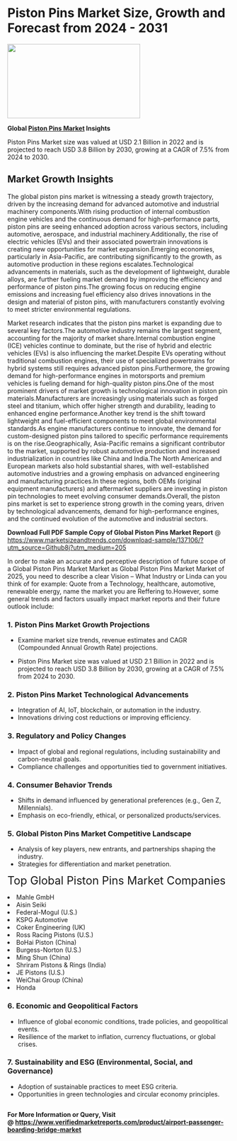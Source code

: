 <H1>Piston Pins Market Size, Growth and Forecast from 2024 - 2031</H1><img class="aligncenter size-medium wp-image-584254" src="https://thirdeyenews.in/wp-content/uploads/2024/09/Global-Market-Research-300x168.jpeg" alt="" width="300" height="168" /><p><strong>Global&nbsp;<a href="https://www.marketsizeandtrends.com/download-sample/137106/?utm_source=Github8j?utm_medium=205">Piston Pins Market</a> Insights</strong></p><p>Piston Pins Market size was valued at USD 2.1 Billion in 2022 and is projected to reach USD 3.8 Billion by 2030, growing at a CAGR of 7.5% from 2024 to 2030.</p><p><h2>Market Growth Insights</h2> <p>The global piston pins market is witnessing a steady growth trajectory, driven by the increasing demand for advanced automotive and industrial machinery components.With rising production of internal combustion engine vehicles and the continuous demand for high-performance parts, piston pins are seeing enhanced adoption across various sectors, including automotive, aerospace, and industrial machinery.Additionally, the rise of electric vehicles (EVs) and their associated powertrain innovations is creating new opportunities for market expansion.Emerging economies, particularly in Asia-Pacific, are contributing significantly to the growth, as automotive production in these regions escalates.Technological advancements in materials, such as the development of lightweight, durable alloys, are further fueling market demand by improving the efficiency and performance of piston pins.The growing focus on reducing engine emissions and increasing fuel efficiency also drives innovations in the design and material of piston pins, with manufacturers constantly evolving to meet stricter environmental regulations.</p> <p>Market research indicates that the piston pins market is expanding due to several key factors.The automotive industry remains the largest segment, accounting for the majority of market share.Internal combustion engine (ICE) vehicles continue to dominate, but the rise of hybrid and electric vehicles (EVs) is also influencing the market.Despite EVs operating without traditional combustion engines, their use of specialized powertrains for hybrid systems still requires advanced piston pins.Furthermore, the growing demand for high-performance engines in motorsports and premium vehicles is fueling demand for high-quality piston pins.One of the most prominent drivers of market growth is technological innovation in piston pin materials.Manufacturers are increasingly using materials such as forged steel and titanium, which offer higher strength and durability, leading to enhanced engine performance.Another key trend is the shift toward lightweight and fuel-efficient components to meet global environmental standards.As engine manufacturers continue to innovate, the demand for custom-designed piston pins tailored to specific performance requirements is on the rise.Geographically, Asia-Pacific remains a significant contributor to the market, supported by robust automotive production and increased industrialization in countries like China and India.The North American and European markets also hold substantial shares, with well-established automotive industries and a growing emphasis on advanced engineering and manufacturing practices.In these regions, both OEMs (original equipment manufacturers) and aftermarket suppliers are investing in piston pin technologies to meet evolving consumer demands.Overall, the piston pins market is set to experience strong growth in the coming years, driven by technological advancements, demand for high-performance engines, and the continued evolution of the automotive and industrial sectors.</p> <p><span class=""><strong>Download Full PDF Sample Copy of Global Piston Pins Market Report</strong> @ <a href="https://www.marketsizeandtrends.com/download-sample/137106/?utm_source=Github8j?utm_medium=205" target="_blank">https://www.marketsizeandtrends.com/download-sample/137106/?utm_source=Github8j?utm_medium=205</a></span></p><p>In order to make an accurate and perceptive description of future scope of a Global&nbsp;Piston Pins Market Market as Global&nbsp;Piston Pins Market Market of 2025, you need to describe a clear Vision &ndash; What Industry or Linda can you think of for example: Quote from a Technology, healthcare, automotive, renewable energy, name the market you are Reffering to.However, some general trends and factors usually impact market reports and their future outlook include:</p><h3>1.&nbsp;<strong>Piston Pins Market Growth Projections</strong></h3><ul><li>Examine market size trends, revenue estimates and CAGR (Compounded Annual Growth Rate) projections.</li><li><p>Piston Pins Market size was valued at USD 2.1 Billion in 2022 and is projected to reach USD 3.8 Billion by 2030, growing at a CAGR of 7.5% from 2024 to 2030.</p></li></ul><h3>2.&nbsp;<strong>Piston Pins Market Technological Advancements</strong></h3><ul><li>Integration of AI, IoT, blockchain, or automation in the industry.</li><li>Innovations driving cost reductions or improving efficiency.</li></ul><h3>3.&nbsp;<strong>Regulatory and Policy Changes</strong></h3><ul><li>Impact of global and regional regulations, including sustainability and carbon-neutral goals.</li><li>Compliance challenges and opportunities tied to government initiatives.</li></ul><h3>4.&nbsp;<strong>Consumer Behavior Trends</strong></h3><ul><li>Shifts in demand influenced by generational preferences (e.g., Gen Z, Millennials).</li><li>Emphasis on eco-friendly, ethical, or personalized products/services.</li></ul><h3>5.&nbsp;<strong>Global Piston Pins Market Competitive Landscape</strong></h3><ul><li>Analysis of key players, new entrants, and partnerships shaping the industry.</li><li>Strategies for differentiation and market penetration.</li></ul><p data-pm-slice="1 1 []"><span style="color: inherit; font-family: inherit; font-size: 25px;">Top Global Piston Pins Market Companies</span></p><div class="" data-test-id=""><p><li>Mahle GmbH</li><li> Aisin Seiki</li><li> Federal-Mogul (U.S.)</li><li> KSPG Automotive</li><li> Coker Engineering (UK)</li><li> Ross Racing Pistons (U.S.)</li><li> BoHai Piston (China)</li><li> Burgess-Norton (U.S.)</li><li> Ming Shun (China)</li><li> Shriram Pistons & Rings (India)</li><li> JE Pistons (U.S.)</li><li> WeiChai Group (China)</li><li> Honda</li></p></div><h3>6.&nbsp;<strong>Economic and Geopolitical Factors</strong></h3><ul><li>Influence of global economic conditions, trade policies, and geopolitical events.</li><li>Resilience of the market to inflation, currency fluctuations, or global crises.</li></ul><h3>7.&nbsp;<strong>Sustainability and ESG (Environmental, Social, and Governance)</strong></h3><ul><li>Adoption of sustainable practices to meet ESG criteria.</li><li>Opportunities in green technologies and circular economy principles.</li></ul><h2><strong style="font-size: 14px;">For More Information or Query, Visit @&nbsp;</strong><a style="background-color: #ffffff; font-size: 14px;" href="https://www.marketsizeandtrends.com/report/piston-pins-market/" target="_blank">https://www.verifiedmarketreports.com/product/airport-passenger-boarding-bridge-market</a></h2>
